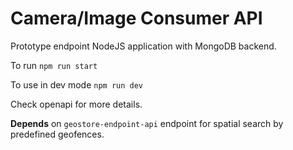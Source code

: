# Camera/Image Consumer API

Prototype endpoint NodeJS application with MongoDB backend.

To run ```npm run start```

To use in dev mode ```npm run dev```

Check openapi for more details.

**Depends** on ```geostore-endpoint-api``` endpoint for spatial search by predefined geofences.
